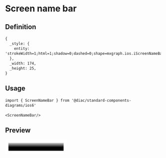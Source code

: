 # Screen name bar

## Definition

```
{
  _style: { 
    entity: 'strokeWidth=1;html=1;shadow=0;dashed=0;shape=mxgraph.ios.iScreenNameBar;fillColor2=#000000;fillColor3=#ffffff;buttonText=;fontColor=#ffffff;fontSize=10;whiteSpace=wrap;align=center;sketch=0;',
  },
  _width: 174,
  _height: 25,
}
```

## Usage

```
import { ScreenNameBar } from '@diac/standard-components-diagrams/ios6'

<ScreenNameBar/>
```

## Preview

<img src="./screen-name-bar.png" width="200"/>
